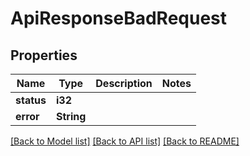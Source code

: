 # ApiResponseBadRequest

## Properties

Name | Type | Description | Notes
------------ | ------------- | ------------- | -------------
**status** | **i32** |  | 
**error** | **String** |  | 

[[Back to Model list]](../README.md#documentation-for-models) [[Back to API list]](../README.md#documentation-for-api-endpoints) [[Back to README]](../README.md)


